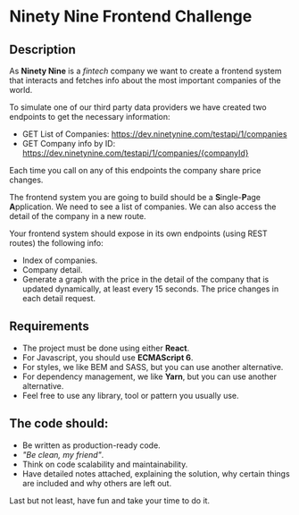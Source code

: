 # Ninety Nine Frontend Challenge

## Description

As **Ninety Nine** is a *fintech* company we want to create a frontend system that interacts and fetches info about the most important companies of the world.

To simulate one of our third party data providers we have created two endpoints to get the necessary information:

- GET List of Companies: https://dev.ninetynine.com/testapi/1/companies
- GET Company info by ID: https://dev.ninetynine.com/testapi/1/companies/{companyId}

Each time you call on any of this endpoints the company share price changes.

The frontend system you are going to build should be a **S**ingle-**P**age **A**pplication. We need to see a list of companies. We can also access the detail of the company in a new route. 

Your frontend system should expose in its own endpoints (using REST routes) the following info:

- Index of companies.
- Company detail.
- Generate a graph with the price in the detail of the company that is updated dynamically, at least every 15 seconds. The price changes in each detail request.

## Requirements

- The project must be done using either **React**.
- For Javascript, you should use **ECMAScript 6**.
- For styles, we like BEM and SASS, but you can use another alternative.
- For dependency management, we like **Yarn**, but you can use another alternative.
- Feel free to use any library, tool or pattern you usually use.

## The code should:

- Be written as production-ready code.
- *"Be clean, my friend"*.
- Think on code scalability and maintainability.
- Have detailed notes attached, explaining the solution, why certain things are included and why others are left out.

Last but not least, have fun and take your time to do it.
